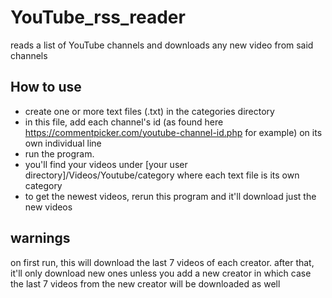 # YouTube_rss_reader
reads a list of YouTube channels and downloads any new video from said channels

## How to use

- create one or more text files (.txt) in the categories directory
- in this file, add each channel's id (as found here https://commentpicker.com/youtube-channel-id.php for example) on its own individual line
- run the program.
- you'll find your videos under [your user directory]/Videos/Youtube/category where each text file is its own category
- to get the newest videos, rerun this program and it'll download just the new videos

## warnings

on first run, this will download the last 7 videos of each creator. after that, it'll only download new ones unless you add a new creator in which case the last 7 videos from the new creator will be downloaded as well

